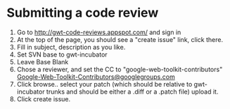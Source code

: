 # Submitting a code review #

  1. Go to http://gwt-code-reviews.appspot.com/ and sign in
  1. At the top of the page, you should see a "create issue" link, click there.
  1. Fill in subject, description as you like.
  1. Set SVN base to gwt-incubator
  1. Leave Base Blank
  1. Chose a reviewer, and set the CC to "google-web-toolkit-contributors" <Google-Web-Toolkit-Contributors@googlegroups.com>
  1. Click browse.. select your patch (which should be relative to gwt-incubator trunks and should be either a .diff or a .patch file) upload it.
  1. Click create issue.